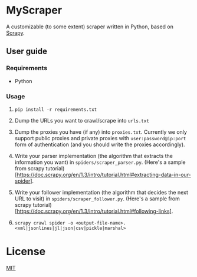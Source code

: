 # MyScraper

A customizable (to some extent) scraper written in Python, based on [Scrapy](https://scrapy.org/).

## User guide

### Requirements

- Python

### Usage

1. `pip install -r requirements.txt`

2. Dump the URLs you want to crawl/scrape into `urls.txt`

3. Dump the proxies you have (if any) into `proxies.txt`.
    Currently we only support public proxies and private proxies with `user:password@ip:port` form of authentication (and you should write the proxies accordingly).

4. Write your parser implementation (the algorithm that extracts the information you want) in `spiders/scraper_parser.py`. (Here's a sample from scrapy tutorial)[https://doc.scrapy.org/en/1.3/intro/tutorial.html#extracting-data-in-our-spider].

5. Write your follower implementation (the algorithm that decides the next URL to visit) in `spiders/scraper_follower.py`. (Here's a sample from scrapy tutorial)[https://doc.scrapy.org/en/1.3/intro/tutorial.html#following-links].

6. `scrapy crawl spider -o <output-file-name>.<xml|jsonlines|jl|json|csv|pickle|marshal>`

# License

[MIT](https://opensource.org/licenses/MIT)
